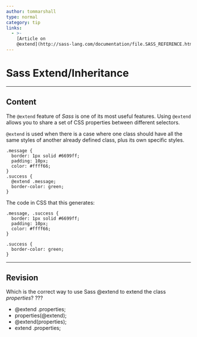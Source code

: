 ```yaml
---
author: tommarshall
type: normal
category: tip
links:
  - >-
    [Article on
    @extend](http://sass-lang.com/documentation/file.SASS_REFERENCE.html#extend){website}
---
```


# Sass Extend/Inheritance


---

## Content

The `@extend` feature of *Sass* is one of its most useful features. Using `@extend` allows you to share a set of CSS properties between different selectors.

`@extend` is used when there is a case where one class should have all the same styles of another already defined class, plus its own specific styles.

```plain-text
.message {
  border: 1px solid #6699ff;
  padding: 10px;
  color: #ffff66;
}
.success {
  @extend .message;
  border-color: green;
}
```

The code in CSS that this generates:

```plain-text
.message, .success {
  border: 1px solid #6699ff;
  padding: 10px;
  color: #ffff66;
}

.success {
  border-color: green;
}
```


---

## Revision

Which is the correct way to use Sass @extend to extend the class *properties*? ???

- @extend .properties;
- properties(@extend);
- @extend(properties);
- extend .properties;
